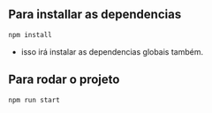 ## Para installar as dependencias
```js
npm install
```
- isso irá instalar as dependencias globais também.

## Para rodar o projeto
```js
npm run start
```